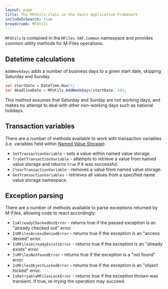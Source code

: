 ```yaml
---
layout: page
title: The MFUtils class in the Vault Application Framework
includeInSearch: true
breadcrumb: MFUtils
---
```


`MFUtils` is contained in the `MFiles.VAF.Common` namespace and provides common utility methods for M-Files operations.

## Datetime calculations

`AddWeekdays` adds a number of business days to a given start date, skipping Saturday and Sunday.

```csharp
var startDate = DateTime.Now();
var deadlineDate = MFUtils.AddWeekDays(startDate, 20);
```

<p class="note">This method assumes that Saturday and Sunday are not working days, and makes no attempt to deal with other non-working days such as national holidays.</p>

## Transaction variables

There are a number of methods available to work with transaction variables (i.e. variables held within [Named Value Storage](https://www.m-files.com/api/documentation/latest/index.html#MFilesAPI~VaultNamedValueStorageOperations.html)):

* `SetTransactionVariable` - sets a value within named value storage.
* `TryGetTransactionVariable` - attempts to retrieve a value from named value storage and returns `true` if it was successful.
* `ClearTransactionVariable` - removes a value from named value storage.
* `GetTransactionVariables` - retrieves all values from a specified name value storage namespace.

## Exception parsing

There are a number of methods available to parse exceptions returned by M-Files, allowing code to react accordingly:

* `IsAlreadyCheckedOutError` - returns true if the passed exception is an "already checked out" error.
* `IsMFilesAccessDeniedError` - returns true if the exception is an "access denied" error.
* `IsMFilesAlreadyExistsError` - returns true if the exception is an "already exists" error.
* `IsMFilesNotFoundError` - returns true if the exception is a "not found" error.
* `IsMFilesObjectLockedError` - returns true if the exception is an "object locked" error.
* `IsRetryableMFilesLockError` - returns true if the exception thrown was transient.  If true, re-trying the operation may succeed.